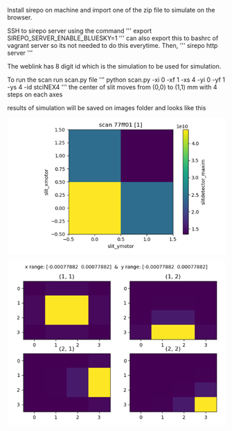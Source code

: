 Install sirepo on machine and import one of the zip file to simulate on the browser.

SSH to sirepo server using the command
'''
export SIREPO_SERVER_ENABLE_BLUESKY=1
'''
can also export this to bashrc of vagrant server so its not needed to do this everytime. Then,
''' 
sirepo http server 
'''

The weblink has 8 digit id which is the simulation to be used for simulation.

To run the scan run scan.py file
''' 
python scan.py -xi 0 -xf 1 -xs 4 -yi 0 -yf 1 -ys 4 -id stciNEX4
'''
the center of slit moves from (0,0) to (1,1) mm with 4 steps on each axes

results of simulation will be saved on images folder and looks like this

![scan](./images/scan.png)

![scan](./images/scan_intensities.png)
